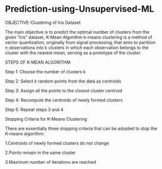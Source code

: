# Prediction-using-Unsupervised-ML
OBJECTIVE-Clustering of Iris Dataset

The main objective is to predict the optimal number of clusters from the given "Iris" dataset, K-Mean Algorithm
k-means clustering is a method of vector quantization, originally from signal processing, that aims to partition n observations into k clusters in which each observation belongs to the cluster with the nearest mean, serving as a prototype of the cluster.

STEPS OF K-MEAN ALGORITHM

Step 1: Choose the number of clusters k

Step 2: Select k random points from the data as centroids

Step 3: Assign all the points to the closest cluster centroid

Step 4: Recompute the centroids of newly formed clusters

Step 5: Repeat steps 3 and 4

Stopping Criteria for K-Means Clustering

There are essentially three stopping criteria that can be adopted to stop the K-means algorithm:

1.Centroids of newly formed clusters do not change

2.Points remain in the same cluster

3.Maximum number of iterations are reached
